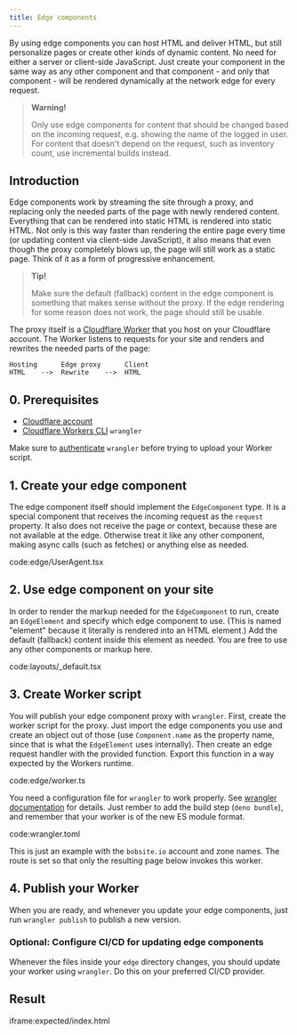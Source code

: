 ```yaml
---
title: Edge components
---
```


By using edge components you can host HTML and deliver HTML, but still personalize pages or create other kinds of dynamic content. No need for either a server or client-side JavaScript. Just create your component in the same way as any other component and that component - and only that component - will be rendered dynamically at the network edge for every request.

> **Warning!**
>
> Only use edge components for content that should be changed based on the incoming request, e.g. showing the name of the logged in user. For content that doesn't depend on the request, such as inventory count, use incremental builds instead.

## Introduction

Edge components work by streaming the site through a proxy, and replacing only the needed parts of the page with newly rendered content. Everything that can be rendered into static HTML is rendered into static HTML. Not only is this way faster than rendering the entire page every time (or updating content via client-side JavaScript), it also means that even though the proxy completely blows up, the page will still work as a static page. Think of it as a form of progressive enhancement.

> **Tip!**
>
> Make sure the default (fallback) content in the edge component is something that makes sense without the proxy. If the edge rendering for some reason does not work, the page should still be usable.

The proxy itself is a [Cloudflare Worker](https://workers.cloudflare.com) that you host on your Cloudflare account. The Worker listens to requests for your site and renders and rewrites the needed parts of the page:

```
Hosting      Edge proxy      Client
HTML    -->  Rewrite    -->  HTML
```

## 0. Prerequisites

- [Cloudflare account](https://dash.cloudflare.com/sign-up)
- [Cloudflare Workers CLI](https://developers.cloudflare.com/workers/cli-wrangler/install-update) `wrangler`

Make sure to [authenticate](https://developers.cloudflare.com/workers/cli-wrangler/authentication) `wrangler` before trying to upload your Worker script.

## 1. Create your edge component

The edge component itself should implement the `EdgeComponent` type. It is a special component that receives the incoming request as the `request` property. It also does not receive the page or context, because these are not available at the edge. Otherwise treat it like any other component, making async calls (such as fetches) or anything else as needed.

code:edge/UserAgent.tsx

## 2. Use edge component on your site

In order to render the markup needed for the `EdgeComponent` to run, create an `EdgeElement` and specify which edge component to use. (This is named "element" because it literally is rendered into an HTML element.) Add the default (fallback) content inside this element as needed. You are free to use any other components or markup here.

code:layouts/_default.tsx

## 3. Create Worker script

You will publish your edge component proxy with `wrangler`. First, create the worker script for the proxy. Just import the edge components you use and create an object out of those (use `Component.name` as the property name, since that is what the `EdgeElement` uses internally). Then create an edge request handler with the provided function. Export this function in a way expected by the Workers runtime.

code:edge/worker.ts

You need a configuration file for `wrangler` to work properly. See [wrangler documentation](https://developers.cloudflare.com/workers/cli-wrangler/configuration) for details. Just rember to add the build step (`deno bundle`), and remember that your worker is of the new ES module format.

code:wrangler.toml

This is just an example with the `bobsite.io` account and zone names. The route is set so that only the resulting page below invokes this worker.

## 4. Publish your Worker

When you are ready, and whenever you update your edge components, just run `wrangler publish` to publish a new version.

### Optional: Configure CI/CD for updating edge components

Whenever the files inside your `edge` directory changes, you should update your worker using `wrangler`. Do this on your preferred CI/CD provider.

## Result

iframe:expected/index.html
